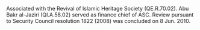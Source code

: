  Associated with the Revival of Islamic Heritage Society (QE.R.70.02). Abu Bakr
al-Jaziri (QI.A.58.02) served as finance chief of ASC. Review pursuant to
Security Council resolution 1822 (2008) was concluded on 8 Jun. 2010. 

